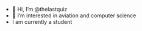 - 👋 Hi, I’m @thelastquiz
- 👀 I’m interested in aviation and computer science
- I am currently a student
<!---
thelastquiz/thelastquiz is a ✨ special ✨ repository because its `README.md` (this file) appears on your GitHub profile.
You can click the Preview link to take a look at your changes.
--->

